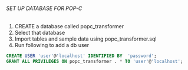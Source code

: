 ###### SET UP DATABASE FOR POP-C

1. CREATE a database called popc_transformer
2. Select that database
3. Import tables and sample data using popc_transformer.sql
4. Run following to add a db user

```sql
CREATE USER 'user'@'localhost' IDENTIFIED BY  'password';
GRANT ALL PRIVILEGES ON popc_transformer . * TO 'user'@'localhost';
```
